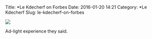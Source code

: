 Title: *Le Kdecherf on Forbes
Date: 2016-01-20 14:21
Category: *Le Kdecherf
Slug: le-kdecherf-on-forbes


![]({attach}forbes.png)

Ad-light experience they said.
